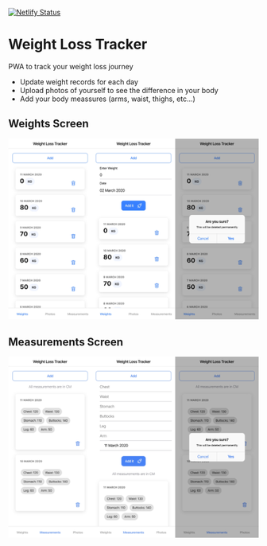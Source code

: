 [![Netlify Status](https://api.netlify.com/api/v1/badges/7fbfce56-6609-4675-b9a5-38e4f5992dfd/deploy-status)](https://app.netlify.com/sites/shape-reboot/deploys)

# Weight Loss Tracker

PWA to track your weight loss journey

- Update weight records for each day
- Upload photos of yourself to see the difference in your body
- Add your body meassures (arms, waist, thighs, etc...)

## Weights Screen

![Weights Screen](/public/assets/images/screenshots/weights-page.jpeg)

## Measurements Screen

![Measurements Screen](/public/assets/images/screenshots/measurements-page.jpeg)
